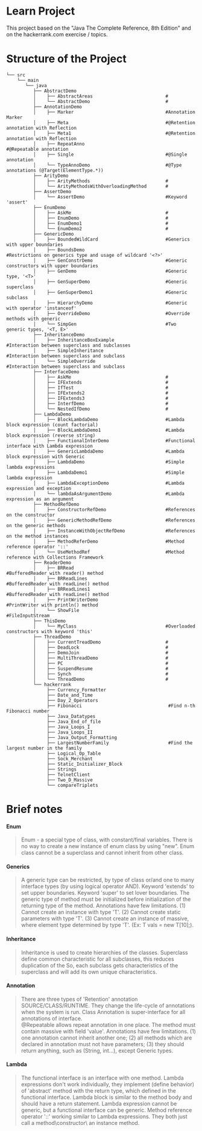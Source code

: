 # Learn Project

This project based on the "Java The Complete Reference, 8th Edition" and on the hackerrank.com exercise / topics.

# Structure of the Project

    └── src
        └── main
           └── java 
              ├── AbstractDemo
              │    ├── AbstractAreas                           #
              │    └── AbstractDemo                            #
              ├── AnnotationDemo
              │    ├── Marker                                  #Annotation Marker  
              │    ├── Meta                                    #@Retention annotation with Reflection
              │    ├── Meta1                                   #@Retention annotation with Reflection
              │    ├── RepeatAnno                              #@Repeatable annotation
              │    ├── Single                                  #@Single annotation
              │    └── TypeAnnoDemo                            #@Type annotations (@Target(ElementType.*))
              ├── ArityDemo
              │    ├── ArityMethods                            #
              │    └── ArityMethodsWithOverloadingMethod       #
              ├── AssertDemo
              │    └── AssertDemo                              #Keyword 'assert'
              ├── EnumDemo
              │    ├── AskMe                                   #
              │    ├── EnumDemo                                #
              │    ├── EnumDemo1                               #
              │    └── EnumDemo2                               #
              ├── GenericDemo
              │    ├── BoundedWildCard                         #Generics with upper boundaries
              │    ├── BoundsDemo                              #Restrictions on generics type and usage of wildcard '<?>'
              │    ├── GenConstrDemo                           #Generic constructors with upper boundaries
              │    ├── GenDemo                                 #Generic type, '<T>'
              │    ├── GenSuperDemo                            #Generic superclass
              │    ├── GenSuperDemo1                           #Generic subclass
              │    ├── HierarchyDemo                           #Generic with operator 'instanceof'
              │    ├── OverrideDemo                            #Override methods with generic
              │    └── SimpGen                                 #Two generic types, '<T, E>'
              ├── InheritanceDemo
              │    ├── InheritanceBoxExample                   #Interaction between superclass and subclasses
              │    ├── SimpleInheritance                       #Interaction between superclass and subclass
              │    └── SimpleOverride                          #Interaction between superclass and subclass
              ├── InterfaceDemo
              │    ├── AskMe                                   #
              │    ├── IFExtends                               #
              │    ├── IfTest                                  #
              │    ├── IFExtends2                              #
              │    ├── IFExtends3                              #
              │    ├── InterfDemo                              #
              │    └── NestedIfDemo                            #
              ├── LambdaDemo
              │    ├── BlockLambdaDemo                         #Lambda block expression (count factorial)
              │    ├── BlockLambdaDemo1                        #Lambda block expression (reverse string)
              │    ├── FunctionalInterDemo                     #Functional interface with Lambda expression
              │    ├── GenericLambdaDemo                       #Lambda block expression with Generic
              │    ├── LambdaDemo                              #Simple lambda expressions
              │    ├── LambdaDemo1                             #Simple lambda expression
              │    ├── LambdaExceptionDemo                     #Lambda expression and exception
              │    └── lambdaAsArgumentDemo                    #Lambda expression as an argument 
              ├── MethodRefDemo
              │    ├── ConstructorRefDemo                      #References on the constructor
              │    ├── GenericMethodRefDemo                    #References on the generic methods
              │    ├── InstanceWithObjectRefDemo               #References on the method instances 
              │    ├── MethodReferDemo                         #Method reference operator '::'
              │    └── UseMethodRef                            #Method reference with Collections Framework
              ├── ReaderDemo
              │    ├── BRRead                                  #BufferedReader with reader() method
              │    ├── BRReadLines                             #BufferedReader with readLine() method
              │    ├── BRReadLines1                            #BufferedReader with readLine() method
              │    ├── PrintWriterDemo                         #PrintWriter with println() method
              │    └── ShowFile                                #FileInputStream
              ├── ThisDemo
              │    └── MyClass                                 #Overloaded constructors with keyword 'this'
              ├── ThreadDemo 
              │    ├── CurrentTreadDemo                        #
              │    ├── DeadLock                                #
              │    ├── DemoJoin                                #
              │    ├── MultiThreadDemo                         #
              │    ├── PC                                      #
              │    ├── SuspendResume                           #
              │    ├── Synch                                   #
              │    └── ThreadDemo                              #
              └── hackerrank
                   ├── Currency_Formatter
                   ├── Date_and_Time
                   ├── Day_2_Operators
                   ├── Fibonacci                                #Find n-th Fibonacci number
                   ├── Java_Datatypes
                   ├── Java_End_of_file
                   ├── Java_Loops_I
                   ├── Java_Loops_II
                   ├── Java_Output_Formatting
                   ├── LargestNumberFamily                      #Find the largest number in the family
                   ├── Logical_Op_Table
                   ├── Sock_Merchant
                   ├── Static_Initializer_Block
                   ├── Strings
                   ├── TelnetClient
                   ├── Two_D_Massive
                   └── compareTriplets   


# Brief notes

<h4>Enum</h4>

>Enum - a special type of class, with constant/final variables. There is no way to create a new instance of enum class by using 
"new". Enum class cannot be a superclass and cannot inherit from other class.

<h4>Generics</h4>

>A generic type can be restricted, by type of class or/and one to many interface types (by using logical operator AND). Keyword
'extends' to set upper boundaries. Keyword 'super' to set lover boundaries. The generic type of method must be initialized before initialization of the returning type of the method. Annotations have few limitations. (1) Cannot create an instance with type 'T'. (2) Cannot create static parameters with type 'T'. (3) Cannot create an instance of massive, where element type determined by type 'T'. (Ex: T vals = new Т[10];).

<h4>Inheritance</h4>

>Inheritance is used to create hierarchies of the classes. Superclass define common characteristic for all subclasses, this reduces duplication of the  So, each subclass gets characteristics of the superclass and will add its own unique characteristics.

<h4>Annotation</h4>

>There are three types of 'Retention' annotation SOURCE/CLASS/RUNTIME. They change the life-cycle of annotations when the system is run. Class Annotation is super-interface for all annotations of interface.  
@Repeatable allows repeat annotation in one place. The method must contain massive with field 'value'. Annotations have few limitations. (1) one annotation cannot inherit another one; (2) all methods which are declared in annotation must not have parameters; (3) they should return anything, such as (String, int...), except Generic types.

<h4>Lambda</h4>

>The functional interface is an interface with one method. Lambda expressions don't work individually, they implement (define behavior) of 'abstract' method with the return type, which defined in the functional interface. Lambda block is similar to the method body and should have a return statement. Lambda expression cannot be generic, but a functional interface can be generic.  Method reference operator '::' working similar to Lambda expressions. They both just call a method\constructor\ an instance method.